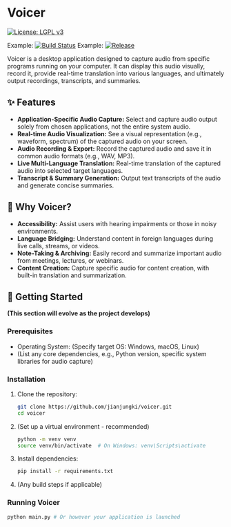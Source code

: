 # Voicer

[![License: LGPL v3](https://img.shields.io/badge/License-LGPL_v3-blue.svg)](https://www.gnu.org/licenses/lgpl-3.0)
<!-- Add other badges here if you like, e.g., build status, version -->
Example: [![Build Status](https://img.shields.io/github/actions/workflow/status/jianjungki/voicer/build.yml?branch=main)](https://github.com/jianjungki/voicer/actions)
Example: [![Release](https://img.shields.io/github/v/release/jianjungki/voicer)](https://github.com/jianjungki/voicer/releases)

Voicer is a desktop application designed to capture audio from specific programs running on your computer. It can display this audio visually, record it, provide real-time translation into various languages, and ultimately output recordings, transcripts, and summaries.

## ✨ Features

*   **Application-Specific Audio Capture:** Select and capture audio output solely from chosen applications, not the entire system audio.
*   **Real-time Audio Visualization:** See a visual representation (e.g., waveform, spectrum) of the captured audio on your screen.
*   **Audio Recording & Export:** Record the captured audio and save it in common audio formats (e.g., WAV, MP3).
*   **Live Multi-Language Translation:** Real-time translation of the captured audio into selected target languages.
*   **Transcript & Summary Generation:** Output text transcripts of the audio and generate concise summaries.

## 🤔 Why Voicer?

*   **Accessibility:** Assist users with hearing impairments or those in noisy environments.
*   **Language Bridging:** Understand content in foreign languages during live calls, streams, or videos.
*   **Note-Taking & Archiving:** Easily record and summarize important audio from meetings, lectures, or webinars.
*   **Content Creation:** Capture specific audio for content creation, with built-in translation and summarization.

## 🚀 Getting Started

**(This section will evolve as the project develops)**

### Prerequisites

*   Operating System: (Specify target OS: Windows, macOS, Linux)
*   (List any core dependencies, e.g., Python version, specific system libraries for audio capture)

### Installation

1.  Clone the repository:
    ```bash
    git clone https://github.com/jianjungki/voicer.git
    cd voicer
    ```
2.  (Set up a virtual environment - recommended)
    ```bash
    python -m venv venv
    source venv/bin/activate  # On Windows: venv\Scripts\activate
    ```
3.  Install dependencies:
    ```bash
    pip install -r requirements.txt
    ```
4.  (Any build steps if applicable)

### Running Voicer

```bash
python main.py # Or however your application is launched